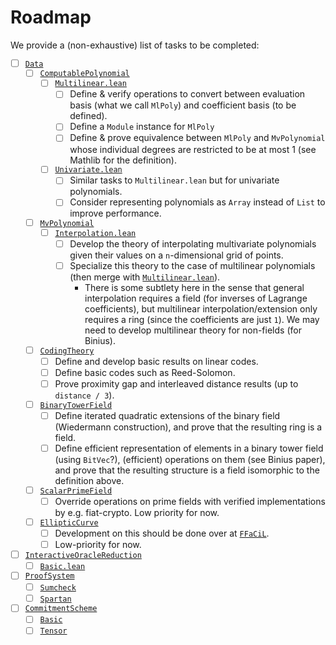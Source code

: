 
# Roadmap

We provide a (non-exhaustive) list of tasks to be completed:

- [ ] [`Data`](ZKLib/Data)
  - [ ] [`ComputablePolynomial`](ZKLib/Data/ComputablePolynomial)
    - [ ] [`Multilinear.lean`](ZKLib/Data/ComputablePolynomial/Multilinear.lean)
      - [ ] Define & verify operations to convert between evaluation basis (what we call `MlPoly`) and coefficient basis (to be defined).
      - [ ] Define a `Module` instance for `MlPoly`
      - [ ] Define & prove equivalence between `MlPoly` and `MvPolynomial` whose individual degrees are restricted to be at most 1 (see Mathlib for the definition).
    - [ ] [`Univariate.lean`](ZKLib/Data/ComputablePolynomial/Univariate.lean)
      - [ ] Similar tasks to `Multilinear.lean` but for univariate polynomials.
      - [ ] Consider representing polynomials as `Array` instead of `List` to improve performance.
  - [ ] [`MvPolynomial`](ZKLib/Data/MvPolynomial)
    - [ ] [`Interpolation.lean`](ZKLib/Data/MvPolynomial/Interpolation.lean)
      - [ ] Develop the theory of interpolating multivariate polynomials given their values on a `n`-dimensional grid of points.
      - [ ] Specialize this theory to the case of multilinear polynomials (then merge with [`Multilinear.lean`](ZKLib/Data/MvPolynomial/Multilinear.lean)).
        - There is some subtlety here in the sense that general interpolation requires a field (for inverses of Lagrange coefficients), but multilinear interpolation/extension only requires a ring (since the coefficients are just `1`). We may need to develop multilinear theory for non-fields (for Binius).
  - [ ] [`CodingTheory`](ZKLib/Data/CodingTheory)
    - [ ] Define and develop basic results on linear codes.
    - [ ] Define basic codes such as Reed-Solomon.
    - [ ] Prove proximity gap and interleaved distance results (up to `distance / 3`).
  - [ ] [`BinaryTowerField`](ZKLib/Data/BinaryTowerField)
    - [ ] Define iterated quadratic extensions of the binary field (Wiedermann construction), and prove that the resulting ring is a field.
    - [ ] Define efficient representation of elements in a binary tower field (using `BitVec`?), (efficient) operations on them (see Binius paper), and prove that the resulting structure is a field isomorphic to the definition above.
  - [ ] [`ScalarPrimeField`](ZKLib/Data/ScalarPrimeField)
    - [ ] Override operations on prime fields with verified implementations by e.g. fiat-crypto. Low priority for now.
  - [ ] [`EllipticCurve`](ZKLib/Data/EllipticCurve/)
    - [ ] Development on this should be done over at [`FFaCiL`](https://github.com/argumentcomputer/FFaCiL.lean/tree/main).
    - [ ] Low-priority for now.
- [ ] [`InteractiveOracleReduction`](ZKLib/InteractiveOracleReduction)
  - [ ] [`Basic.lean`](ZKLib/InteractiveOracleReduction/Basic.lean)
- [ ] [`ProofSystem`](ZKLib/ProofSystem)
  - [ ] [`Sumcheck`](ZKLib/ProofSystem/Sumcheck.lean)
  - [ ] [`Spartan`](ZKLib/ProofSystem/Spartan.lean)
- [ ] [`CommitmentScheme`](ZKLib/CommitmentScheme)
  - [ ] [`Basic`](ZKLib/CommitmentScheme/Basic.lean)
  - [ ] [`Tensor`](ZKLib/CommitmentScheme/Tensor.lean)